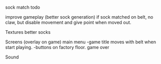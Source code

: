 sock match todo

improve gameplay (better sock generation)
if sock matched on belt, no claw, but disable movement and give point when moved out.

Textures
better socks

Screens (overlay on game)
main menu
-game title moves with belt when start playing.
-buttons on factory floor.
game over

Sound
